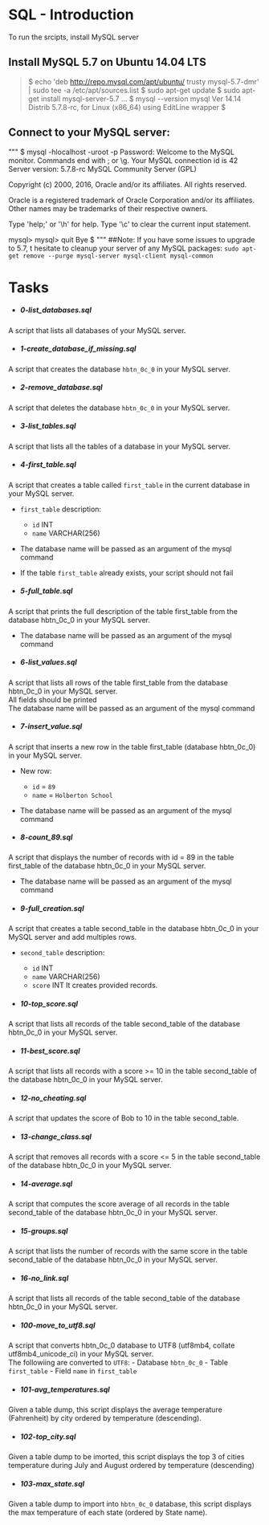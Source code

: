 # SQL - Introduction
To run the srcipts, install MySQL server

## Install MySQL 5.7 on Ubuntu 14.04 LTS
   >
   > $ echo 'deb http://repo.mysql.com/apt/ubuntu/ trusty mysql-5.7-dmr' | sudo tee -a /etc/apt/sources.list
   > $ sudo apt-get update
   > $ sudo apt-get install mysql-server-5.7
   > ...
   > $ mysql --version
   > mysql  Ver 14.14 Distrib 5.7.8-rc, for Linux (x86_64) using  EditLine wrapper
   > $

## Connect to your MySQL server:
"""
$ mysql -hlocalhost -uroot -p
Password:
Welcome to the MySQL monitor.  Commands end with ; or \g.
Your MySQL connection id is 42
Server version: 5.7.8-rc MySQL Community Server (GPL)

Copyright (c) 2000, 2016, Oracle and/or its affiliates. All rights reserved.

Oracle is a registered trademark of Oracle Corporation and/or its
affiliates. Other names may be trademarks of their respective
owners.

Type 'help;' or '\h' for help. Type '\c' to clear the current input statement.

mysql>
mysql> quit
Bye
$
"""
##Note:
If you have some issues to upgrade to 5.7, t hesitate to cleanup your server of any MySQL packages:
`sudo apt-get remove --purge mysql-server mysql-client mysql-common`


# Tasks

- ##### 0-list_databases.sql
A script that lists all databases of your MySQL server.

- ##### 1-create_database_if_missing.sql
A script that creates the database `hbtn_0c_0` in your MySQL server.

- ##### 2-remove_database.sql
A script that deletes the database `hbtn_0c_0` in your MySQL server.

- ##### 3-list_tables.sql
A script that lists all the tables of a database in your MySQL server.

- ##### 4-first_table.sql
A script that creates a table called `first_table` in the current database in your MySQL server.<br>
  - `first_table` description:
    - `id` INT
    - `name` VARCHAR(256)
  - The database name will be passed as an argument of the mysql command
  - If the table `first_table` already exists, your script should not fail

- ##### 5-full_table.sql
A script that prints the full description of the table first_table from the database hbtn_0c_0 in your MySQL server.
  - The database name will be passed as an argument of the mysql command

- ##### 6-list_values.sql
A script that lists all rows of the table first_table from the database hbtn_0c_0 in your MySQL server. <br>
All fields should be printed<br>
The database name will be passed as an argument of the mysql command

- ##### 7-insert_value.sql
A  script that inserts a new row in the table first_table (database hbtn_0c_0) in your MySQL server.<br>
   - New row:
     - `id` = `89`
     - `name` = `Holberton School`
   - The database name will be passed as an argument of the mysql command

- ##### 8-count_89.sql
A script that displays the number of records with id = 89 in the table first_table of the database hbtn_0c_0 in your MySQL server.<br>
  - The database name will be passed as an argument of the mysql command <br>

- ##### 9-full_creation.sql
A script that creates a table second_table in the database hbtn_0c_0 in your MySQL server and add multiples rows.<br>
  - `second_table` description:
    - `id` INT
    - `name` VARCHAR(256)
    - `score` INT
It creates provided records.

- ##### 10-top_score.sql
A script that lists all records of the table second_table of the database hbtn_0c_0 in your MySQL server.

- ##### 11-best_score.sql
A script that lists all records with a score >= 10 in the table second_table of the database hbtn_0c_0 in your MySQL server.

- ##### 12-no_cheating.sql
A script that updates the score of Bob to 10 in the table second_table.

- ##### 13-change_class.sql
A script that removes all records with a score <= 5 in the table second_table of the database hbtn_0c_0 in your MySQL server.

- ##### 14-average.sql
A script that computes the score average of all records in the table second_table of the database hbtn_0c_0 in your MySQL server.

- ##### 15-groups.sql
A script that lists the number of records with the same score in the table second_table of the database hbtn_0c_0 in your MySQL server.

- ##### 16-no_link.sql
A script that lists all records of the table second_table of the database hbtn_0c_0 in your MySQL server.

- ##### 100-move_to_utf8.sql
A script that converts hbtn_0c_0 database to UTF8 (utf8mb4, collate utf8mb4_unicode_ci) in your MySQL server.<br>
The followiing are converted to `UTF8`:
    - Database `hbtn_0c_0`
    - Table `first_table`
    - Field `name` in `first_table`

- ##### 101-avg_temperatures.sql
Given a table dump, this script displays the average temperature (Fahrenheit) by city ordered by temperature (descending).

- ##### 102-top_city.sql
Given a table dump to be imorted, this script  displays the top 3 of cities temperature during July and August ordered by temperature (descending)

- ##### 103-max_state.sql
Given a table dump to import into `hbtn_0c_0` database, this script displays the max temperature of each state (ordered by State name).
